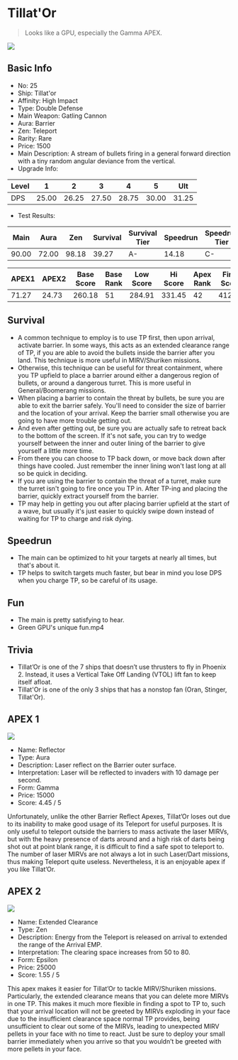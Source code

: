 # Tillat'Or

> Looks like a GPU, especially the Gamma APEX.

<img src="/ships/ship_25.png" style={{zoom:1}}/>

## Basic Info

- No: 25
- Ship: Tillat'or
- Affinity: High Impact
- Type: Double Defense
- Main Weapon: Gatling Cannon
- Aura: Barrier
- Zen: Teleport
- Rarity: Rare
- Price: 1500
- Main Description: A stream of bullets firing in a general forward direction with a tiny random angular deviance from the vertical.
- Upgrade Info: 

| Level | 1 | 2 | 3 | 4 | 5 | Ult |
|--|--|--|--|--|--|--|
| DPS | 25.00 | 26.25 | 27.50 | 28.75 | 30.00 | 31.25 |

- Test Results: 

| Main | Aura | Zen | Survival | Survival Tier | Speedrun | Speedrun Tier | Fun | Fun Tier |
|--|--|--|--|--|--|--|--|--|
| 90.00 | 72.00 | 98.18 | 39.27 | A- | 14.18 | C- | 27.27 | C+ |

| APEX1 | APEX2 | Base Score | Base Rank | Low Score | Hi Score | Apex Rank | Final Score | FinalRank |
|--|--|--|--|--|--|--|--|--|
| 71.27 | 24.73 | 260.18 | 51 | 284.91 | 331.45 | 42 | 412.18 | 54 |

## Survival

- A common technique to employ is to use TP first, then upon arrival, activate barrier. In some ways, this acts as an extended clearance range of TP, if you are able to avoid the bullets inside the barrier after you land. This technique is more useful in MIRV/Shuriken missions.
- Otherwise, this technique can be useful for threat containment, where you TP upfield to place a barrier around either a dangerous region of bullets, or around a dangerous turret. This is more useful in General/Boomerang missions.
- When placing a barrier to contain the threat by bullets, be sure you are able to exit the barrier safely. You'll need to consider the size of barrier and the location of your arrival. Keep the barrier small otherwise you are going to have more trouble getting out.
- And even after getting out, be sure you are actually safe to retreat back to the bottom of the screen. If it's not safe, you can try to wedge yourself between the inner and outer lining of the barrier to give yourself a little more time.
- From there you can choose to TP back down, or move back down after things have cooled. Just remember the inner lining won't last long at all so be quick in deciding.
- If you are using the barrier to contain the threat of a turret, make sure the turret isn't going to fire once you TP in. After TP-ing and placing the barrier, quickly extract yourself from the barrier.
- TP may help in getting you out after placing barrier upfield at the start of a wave, but usually it's just easier to quickly swipe down instead of waiting for TP to charge and risk dying.

## Speedrun

- The main can be optimized to hit your targets at nearly all times, but that's about it.
- TP helps to switch targets much faster, but bear in mind you lose DPS when you charge TP, so be careful of its usage.

## Fun

- The main is pretty satisfying to hear.
- Green GPU's unique fun.mp4

## Trivia

- Tillat’Or is one of the 7 ships that doesn’t use thrusters to fly in Phoenix 2. Instead, it uses a Vertical Take Off Landing (VTOL) lift fan to keep itself afloat.
- Tillat'Or is one of the only 3 ships that has a nonstop fan (Oran, Stinger, Tillat'Or).

## APEX 1

<img src="/ships/ship_25_apex_1.png" style={{zoom:1}}/>

- Name: Reflector
- Type: Aura
- Description: Laser reflect on the Barrier outer surface.
- Interpretation: Laser will be reflected to invaders with 10 damage per second.
- Form: Gamma
- Price: 15000
- Score: 4.45 / 5

Unfortunately, unlike the other Barrier Reflect Apexes, Tillat’Or loses out due to its inability to make good usage of its Teleport for useful purposes. It is only useful to teleport outside the barriers to mass activate the laser MIRVs, but with the heavy presence of darts around and a high risk of darts being shot out at point blank range, it is difficult to find a safe spot to teleport to. The number of laser MIRVs are not always a lot in such Laser/Dart missions, thus making Teleport quite useless. Nevertheless, it is an enjoyable apex if you like Tillat’Or.

## APEX 2

<img src="/ships/ship_25_apex_2.png" style={{zoom:1}}/>

- Name: Extended Clearance
- Type: Zen
- Description: Energy from the Teleport is released on arrival to extended the range of the Arrival EMP.
- Interpretation: The clearing space increases from 50 to 80.
- Form: Epsilon
- Price: 25000
- Score: 1.55 / 5

This apex makes it easier for Tillat’Or to tackle MIRV/Shuriken missions. Particularly, the extended clearance means that you can delete more MIRVs in one TP. This makes it much more flexible in finding a spot to TP to, such that your arrival location will not be greeted by MIRVs exploding in your face due to the insufficient clearance space normal TP provides, being unsufficient to clear out some of the MIRVs, leading to unexpected MIRV pellets in your face with no time to react. Just be sure to deploy your small barrier immediately when you arrive so that you wouldn’t be greeted with more pellets in your face.
